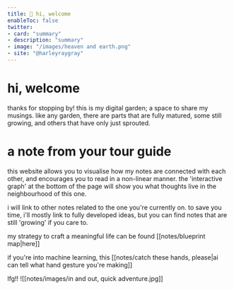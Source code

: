 ```yaml
---
title: 📡 hi, welcome
enableToc: false
twitter:
- card: "summary"
- description: "summary"
- image: "/images/heaven and earth.png"
- site: "@harleyraygray"
---
```

# hi, welcome
thanks for stopping by! this is my digital garden; a space to share my musings. like any garden, there are parts that are fully matured, some still growing, and others that have only just sprouted. 

# a note from your tour guide
this website allows you to visualise how my notes are connected with each other, and encourages you to read in a non-linear manner. the 'interactive graph' at the bottom of the page will show you what thoughts live in the neighbourhood of this one.

i will link to other notes related to the one you're currently on. to save you time, i'll mostly link to fully developed ideas, but you can find notes that are still 'growing' if you care to.  

my strategy to craft a meaningful life can be found [[notes/blueprint map|here]]

if you're into machine learning, this [[notes/catch these hands, please|ai can tell what hand gesture you're making]]

lfg!!
![[notes/images/in and out, quick adventure.jpg]]